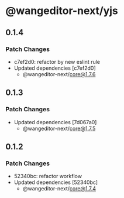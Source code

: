 # @wangeditor-next/yjs

## 0.1.4

### Patch Changes

- c7ef2d0: refactor by new eslint rule
- Updated dependencies [c7ef2d0]
  - @wangeditor-next/core@1.7.6

## 0.1.3

### Patch Changes

- Updated dependencies [7d067a0]
  - @wangeditor-next/core@1.7.5

## 0.1.2

### Patch Changes

- 52340bc: refactor workflow
- Updated dependencies [52340bc]
  - @wangeditor-next/core@1.7.4
